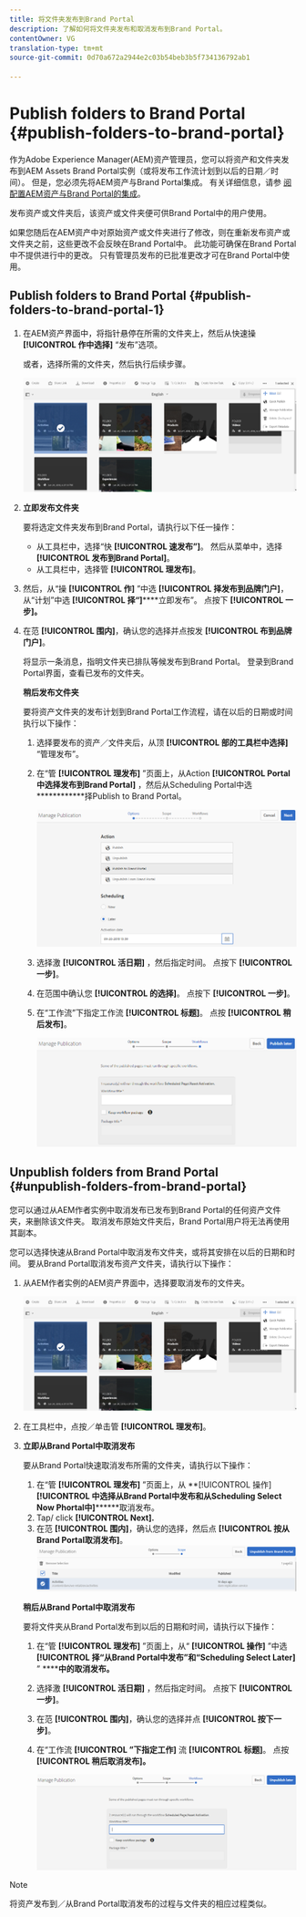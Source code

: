 ```yaml
---
title: 将文件夹发布到Brand Portal
description: 了解如何将文件夹发布和取消发布到Brand Portal。
contentOwner: VG
translation-type: tm+mt
source-git-commit: 0d70a672a2944e2c03b54beb3b5f734136792ab1

---
```



# Publish folders to Brand Portal {#publish-folders-to-brand-portal}

作为Adobe Experience Manager(AEM)资产管理员，您可以将资产和文件夹发布到AEM Assets Brand Portal实例（或将发布工作流计划到以后的日期／时间）。 但是，您必须先将AEM资产与Brand Portal集成。 有关详细信息，请参 [阅配置AEM资产与Brand Portal的集成](brand-portal-configuring-integration.md)。

发布资产或文件夹后，该资产或文件夹便可供Brand Portal中的用户使用。

如果您随后在AEM资产中对原始资产或文件夹进行了修改，则在重新发布资产或文件夹之前，这些更改不会反映在Brand Portal中。 此功能可确保在Brand Portal中不提供进行中的更改。 只有管理员发布的已批准更改才可在Brand Portal中使用。

## Publish folders to Brand Portal {#publish-folders-to-brand-portal-1}

1. 在AEM资产界面中，将指针悬停在所需的文件夹上，然后从快速操 **[!UICONTROL 作中选择]** “发布”选项。

   或者，选择所需的文件夹，然后执行后续步骤。

   ![publish2bp](assets/publish2bp.png)

2. **立即发布文件夹**

   要将选定文件夹发布到Brand Portal，请执行以下任一操作：

   * 从工具栏中，选择“快 **[!UICONTROL 速发布”]**。 然后从菜单中，选择 **[!UICONTROL 发布到Brand Portal]**。
   * 从工具栏中，选择管 **[!UICONTROL 理发布]**。

3. 然后，从“操 **[!UICONTROL 作]** ”中选 **[!UICONTROL 择发布到品牌门户]**，从“计划”中选 **[!UICONTROL 择“]******&#x200B;立即发布”。 点按下 **[!UICONTROL 一步]。**
4. 在范 **[!UICONTROL 围内]**，确认您的选择并点按发 **[!UICONTROL 布到品牌门户]**。

   将显示一条消息，指明文件夹已排队等候发布到Brand Portal。 登录到Brand Portal界面，查看已发布的文件夹。

   **稍后发布文件夹**

   要将资产文件夹的发布计划到Brand Portal工作流程，请在以后的日期或时间执行以下操作：

   1. 选择要发布的资产／文件夹后，从顶 **[!UICONTROL 部的工具栏中选择]** “管理发布”。
   2. 在“管 **[!UICONTROL 理发布]** ”页面上，从Action **[!UICONTROL Portal中选择发布到Brand Portal]** ，然后从Scheduling Portal中选 ************&#x200B;择Publish to Brand Portal。

      ![publishlaterbp](assets/publishlaterbp.png)

   3. 选择激 **[!UICONTROL 活日期]** ，然后指定时间。 点按下 **[!UICONTROL 一步]**。
   4. 在范围中确认您 **[!UICONTROL 的选择]**。 点按下 **[!UICONTROL 一步]**。
   5. 在“工作流”下指定工作流 **[!UICONTROL 标题]**。 点按 **[!UICONTROL 稍后发布]**。

      ![manageschedulepub](assets/manageschedulepub.png)

## Unpublish folders from Brand Portal {#unpublish-folders-from-brand-portal}

您可以通过从AEM作者实例中取消发布已发布到Brand Portal的任何资产文件夹，来删除该文件夹。 取消发布原始文件夹后，Brand Portal用户将无法再使用其副本。

您可以选择快速从Brand Portal中取消发布文件夹，或将其安排在以后的日期和时间。 要从Brand Portal取消发布资产文件夹，请执行以下操作：

1. 从AEM作者实例的AEM资产界面中，选择要取消发布的文件夹。

   ![publish2bp-1](assets/publish2bp-1.png)

2. 在工具栏中，点按／单击管 **[!UICONTROL 理发布]**。

3. **立即从Brand Portal中取消发布**

   要从Brand Portal快速取消发布所需的文件夹，请执行以下操作：

   1. 在“管 **[!UICONTROL 理发布]** ”页面上，从 **[!UICONTROL 操作]****[!UICONTROL 中选择从Brand Portal中发布和从Scheduling Select Now Phortal中]**********&#x200B;取消发布。
   2. Tap/ click **[!UICONTROL Next].**
   3. 在范 **[!UICONTROL 围内]**，确认您的选择，然后点 **[!UICONTROL 按从Brand Portal取消发布]**。
   ![确认——取消发布](assets/confirm-unpublish.png)

   **稍后从Brand Portal中取消发布**

   要将文件夹从Brand Portal发布到以后的日期和时间，请执行以下操作：

   1. 在“管 **[!UICONTROL 理发布]** ”页面上，从“ **[!UICONTROL 操作]** ”中选 **[!UICONTROL 择“从Brand Portal中发布”和“Scheduling Select Later]** ” ******中的取消发布。**
   2. 选择激 **[!UICONTROL 活日期]** ，然后指定时间。 点按下 **[!UICONTROL 一步]**。
   3. 在范 **[!UICONTROL 围内]**，确认您的选择并点 **[!UICONTROL 按下一步]**。
   4. 在“工作流 **[!UICONTROL ”下指定工作]** 流 **[!UICONTROL 标题]**。 点按 **[!UICONTROL 稍后取消发布]。**

      ![取消发布工作流](assets/unpublishworkflows.png)


>[!NOTE]
>
>将资产发布到／从Brand Portal取消发布的过程与文件夹的相应过程类似。
